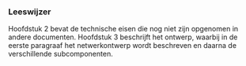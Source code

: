 ### Leeswijzer

Hoofdstuk 2 bevat de technische eisen die nog niet zijn opgenomen in andere documenten. Hoofdstuk 3 beschrijft het ontwerp, waarbij in de eerste paragraaf het netwerkontwerp wordt beschreven en daarna de verschillende subcomponenten.
